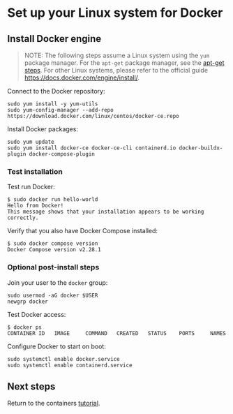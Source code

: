 # Set up your Linux system for Docker

## Install Docker engine

> NOTE: The following steps assume a Linux system using the `yum` package manager. For the `apt-get` package manager, see the [apt-get steps](./DOCKER_LINUX_APT.md).  For other Linux systems, please refer to the official guide <https://docs.docker.com/engine/install/>.

Connect to the Docker repository:

```
sudo yum install -y yum-utils
sudo yum-config-manager --add-repo https://download.docker.com/linux/centos/docker-ce.repo
```

Install Docker packages:

```
sudo yum update
sudo yum install docker-ce docker-ce-cli containerd.io docker-buildx-plugin docker-compose-plugin
```

### Test installation

Test run Docker:

```
$ sudo docker run hello-world
Hello from Docker!
This message shows that your installation appears to be working correctly.
```

Verify that you also have Docker Compose installed:

```
$ sudo docker compose version
Docker Compose version v2.28.1
```

### Optional post-install steps

Join your user to the `docker` group:

```
sudo usermod -aG docker $USER
newgrp docker
```

Test Docker access:

```
$ docker ps
CONTAINER ID   IMAGE     COMMAND   CREATED   STATUS    PORTS     NAMES
```

Configure Docker to start on boot:

```
sudo systemctl enable docker.service
sudo systemctl enable containerd.service
```

## Next steps

Return to the containers [tutorial](./PART_I.md#log-in-to-idols-docker-repository).
